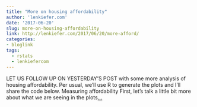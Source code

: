 ```yaml
---
title: "More on housing affordability"
author: 'lenkiefer.com'
date: '2017-06-20'
slug: more-on-housing-affordability
link: http://lenkiefer.com/2017/06/20/more-afford/
categories:
- bloglink
tags:
  - rstats
  - lenkiefercom
---
```


LET US FOLLOW UP ON YESTERDAY’S POST with some more analysis of housing affordability. Per usual, we’ll use R to generate the plots and I’ll share the code below. Measuring affordabilityFirst, let’s talk a little bit more about what we are seeing in the plots[... <i class="fas fa-external-link-alt"></i>](http://lenkiefer.com/2017/06/20/more-afford/)

